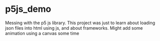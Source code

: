 # p5js_demo
Messing with the p5 js library.
This project was just to learn about loading json files into html using js, and about frameworks.
Might add some animation using a canvas some time
